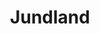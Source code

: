 ---
mission_id: jundland
editorsChoice:
title: "Jundland"
authors: 
    - "David Arandle"
date:
filename: "jundland.zip"
description: "Closer scrutiny of the stolen plans for the SSSD Sovereign recovered from M/CRV Dana has revealed they were in fact a decoy. The ship's log shows that an A-wing left the ship over the planet of Tatooine. Intelligence is confident that the fighter was carrying the real plans; your platoon has been assigned the job of locating the A-wing and recovering the stolen plans."
heroImage: "./jundland.png"
levelReplaced:	SECBASE
difficulty: yes
bm:	yes
fme: yes
wax: yes
three_do: yes
voc: yes
gmd: no
vue: no
lfd: yes
base: "New level from scratch" 
editors: "WDFUSE 2.00"

---